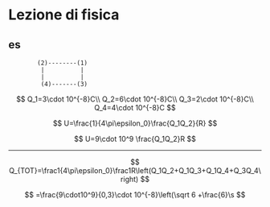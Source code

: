 # Lezione di fisica

## es

			(2)--------(1)
			 |          |
			 |          |
			 (4)-------(3)
$$
Q_1=3\cdot 10^{-8}C\\
Q_2=6\cdot 10^{-8}C\\
Q_3=2\cdot 10^{-8}C\\
Q_4=4\cdot 10^{-8}C
$$

$$
U=\frac{1}{4\pi\epsilon_0}\frac{Q_1Q_2}{R}
$$

$$
U=9\cdot 10^9 \frac{Q_1Q_2}R
$$


---

$$
Q_{TOT}=\frac1{4\pi\epsilon_0}\frac1R\left(Q_1Q_2+Q_1Q_3+Q_1Q_4+Q_3Q_4\right)
$$

$$
=\frac{9\cdot10^9}{0,3}\cdot 10^{-8}\left(\sqrt 6 +\frac{6}\s
$$
<!--stackedit_data:
eyJoaXN0b3J5IjpbLTEwOTQ3MjEyMF19
-->